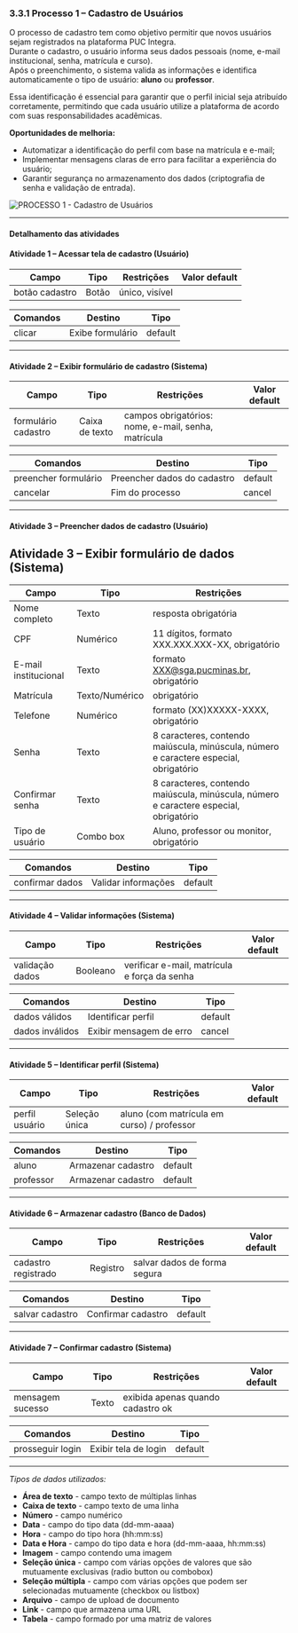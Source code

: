 ### 3.3.1 Processo 1 – Cadastro de Usuários

O processo de cadastro tem como objetivo permitir que novos usuários sejam registrados na plataforma PUC Integra.  
Durante o cadastro, o usuário informa seus dados pessoais (nome, e-mail institucional, senha, matrícula e curso).  
Após o preenchimento, o sistema valida as informações e identifica automaticamente o tipo de usuário: **aluno** ou **professor**.  

Essa identificação é essencial para garantir que o perfil inicial seja atribuído corretamente, permitindo que cada usuário utilize a plataforma de acordo com suas responsabilidades acadêmicas.  

**Oportunidades de melhoria:**  
- Automatizar a identificação do perfil com base na matrícula e e-mail;  
- Implementar mensagens claras de erro para facilitar a experiência do usuário;  
- Garantir segurança no armazenamento dos dados (criptografia de senha e validação de entrada). 

![PROCESSO 1 - Cadastro de Usuários](/assets/images/p1_CadastroUsuario.png "Modelo BPMN do Processo 1.")

---

#### Detalhamento das atividades  

#### Atividade 1 – Acessar tela de cadastro (Usuário)

| **Campo**         | **Tipo**       | **Restrições**              | **Valor default** |
|--------------------|----------------|-----------------------------|-------------------|
| botão cadastro     | Botão          | único, visível              |                   |

| **Comandos**       | **Destino**            | **Tipo**   |
|--------------------|------------------------|------------|
| clicar             | Exibe formulário       | default    |

---

#### Atividade 2 – Exibir formulário de cadastro (Sistema)

| **Campo**            | **Tipo**        | **Restrições**                                        | **Valor default** |
|-----------------------|-----------------|-------------------------------------------------------|-------------------|
| formulário cadastro   | Caixa de texto  | campos obrigatórios: nome, e-mail, senha, matrícula   |                   |

| **Comandos**          | **Destino**                   | **Tipo**   |
|-----------------------|--------------------------------|------------|
| preencher formulário  | Preencher dados do cadastro    | default    |
| cancelar              | Fim do processo                | cancel     |

---

#### Atividade 3 – Preencher dados de cadastro (Usuário)

## Atividade 3 – Exibir formulário de dados (Sistema)
| Campo | Tipo | Restrições |
|-------|------|------------|
| Nome completo | Texto | resposta obrigatória |
| CPF | Numérico | 11 dígitos, formato XXX.XXX.XXX-XX, obrigatório |
| E-mail institucional | Texto | formato XXX@sga.pucminas.br, obrigatório |
| Matrícula | Texto/Numérico | obrigatório |
| Telefone | Numérico | formato (XX)XXXXX-XXXX, obrigatório |
| Senha | Texto | 8 caracteres, contendo maiúscula, minúscula, número e caractere especial, obrigatório |
| Confirmar senha | Texto | 8 caracteres, contendo maiúscula, minúscula, número e caractere especial, obrigatório |
| Tipo de usuário | Combo box | Aluno, professor ou monitor, obrigatório |


| **Comandos**       | **Destino**                | **Tipo**   |
|--------------------|-----------------------------|------------|
| confirmar dados    | Validar informações         | default    |

---

#### Atividade 4 – Validar informações (Sistema)

| **Campo**         | **Tipo**    | **Restrições**                                 | **Valor default** |
|--------------------|-------------|-----------------------------------------------|-------------------|
| validação dados    | Booleano    | verificar e-mail, matrícula e força da senha  |                   |

| **Comandos**       | **Destino**                     | **Tipo**   |
|--------------------|----------------------------------|------------|
| dados válidos      | Identificar perfil               | default    |
| dados inválidos    | Exibir mensagem de erro          | cancel     |

---

#### Atividade 5 – Identificar perfil (Sistema)

| **Campo**        | **Tipo**        | **Restrições**                             | **Valor default** |
|-------------------|-----------------|--------------------------------------------|-------------------|
| perfil usuário    | Seleção única   | aluno (com matrícula em curso) / professor |                   |

| **Comandos**       | **Destino**                | **Tipo**   |
|--------------------|-----------------------------|------------|
| aluno              | Armazenar cadastro          | default    |
| professor          | Armazenar cadastro          | default    |

---

#### Atividade 6 – Armazenar cadastro (Banco de Dados)

| **Campo**            | **Tipo**    | **Restrições**                       | **Valor default** |
|-----------------------|-------------|--------------------------------------|-------------------|
| cadastro registrado   | Registro    | salvar dados de forma segura         |                   |

| **Comandos**       | **Destino**               | **Tipo**   |
|--------------------|----------------------------|------------|
| salvar cadastro    | Confirmar cadastro         | default    |

---

#### Atividade 7 – Confirmar cadastro (Sistema)

| **Campo**        | **Tipo**       | **Restrições**                      | **Valor default** |
|-------------------|----------------|-------------------------------------|-------------------|
| mensagem sucesso  | Texto          | exibida apenas quando cadastro ok   |                   |

| **Comandos**       | **Destino**         | **Tipo**   |
|--------------------|---------------------|------------|
| prosseguir login   | Exibir tela de login | default    |

---

_Tipos de dados utilizados:_  

* **Área de texto** - campo texto de múltiplas linhas  
* **Caixa de texto** - campo texto de uma linha  
* **Número** - campo numérico  
* **Data** - campo do tipo data (dd-mm-aaaa)  
* **Hora** - campo do tipo hora (hh:mm:ss)  
* **Data e Hora** - campo do tipo data e hora (dd-mm-aaaa, hh:mm:ss)  
* **Imagem** - campo contendo uma imagem  
* **Seleção única** - campo com várias opções de valores que são mutuamente exclusivas (radio button ou combobox)  
* **Seleção múltipla** - campo com várias opções que podem ser selecionadas mutuamente (checkbox ou listbox)  
* **Arquivo** - campo de upload de documento  
* **Link** - campo que armazena uma URL  
* **Tabela** - campo formado por uma matriz de valores  